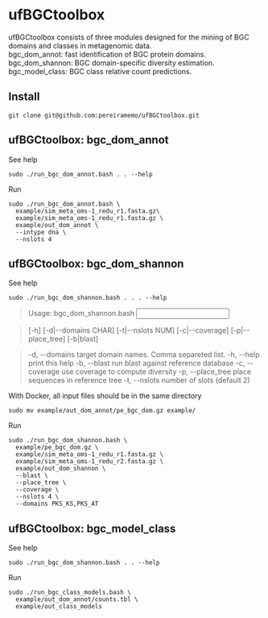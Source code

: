 # ufBGCtoolbox
ufBGCtoolbox consists of three modules designed for the mining of BGC domains and classes in metagenomic data.  
bgc_dom_annot: fast identification of BGC protein domains.  
bgc_dom_shannon: BGC domain-specific diversity estimation.  
bgc_model_class: BGC class relative count predictions.  

## Install

```
git clone git@github.com:pereiramemo/ufBGCtoolbox.git
```

## ufBGCtoolbox: bgc_dom_annot

See help
```
sudo ./run_bgc_dom_annot.bash . . --help
```

Run 
```
sudo ./run_bgc_dom_annot.bash \
  example/sim_meta_oms-1_redu_r1.fasta.gz\
  example/sim_meta_oms-1_redu_r1.fasta.gz \
  example/out_dom_annot \
  --intype dna \
  --nslots 4
```

## ufBGCtoolbox: bgc_dom_shannon

See help
```
sudo ./run_bgc_dom_shannon.bash . . . --help
```

> Usage: bgc_dom_shannon.bash <input file> <R1> <R2> <SR> <output directory> 
<options>

>  [-h] [-d|--domains CHAR] [-t|--nslots NUM] [-c|--coverage] [-p|--place_tree] 
 [-b|blast]

> -d, --domains   target domain names. Comma separeted list.
> -h, --help      print this help
> -b, --blast     run blast against reference database
> -c, --coverage  use coverage to compute diversity
> -p, --place_tree        place sequences in reference tree
> -t, --nslots    number of slots (default 2)



With Docker, all input files should be in the same directory

```
sudo mv example/out_dom_annot/pe_bgc_dom.gz example/
```
Run
```
sudo ./run_bgc_dom_shannon.bash \
  example/pe_bgc_dom.gz \
  example/sim_meta_oms-1_redu_r1.fasta.gz \
  example/sim_meta_oms-1_redu_r2.fasta.gz \
  example/out_dom_shannon \
  --blast \
  --place_tree \
  --coverage \
  --nslots 4 \
  --domains PKS_KS,PKS_AT
```

## ufBGCtoolbox: bgc_model_class

See help
```
sudo ./run_bgc_dom_shannon.bash . . --help
```

Run 
```
sudo ./run_bgc_class_models.bash \
  example/out_dom_annot/counts.tbl \
  example/out_class_models
```


